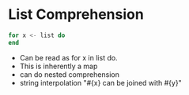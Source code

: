 # List Comprehension

```elixir
for x <- list do
end
```

* Can be read as for x in list do.
* This is inherently a map
* can do nested comprehension
* string interpolation "#{x} can be joined with #{y}"